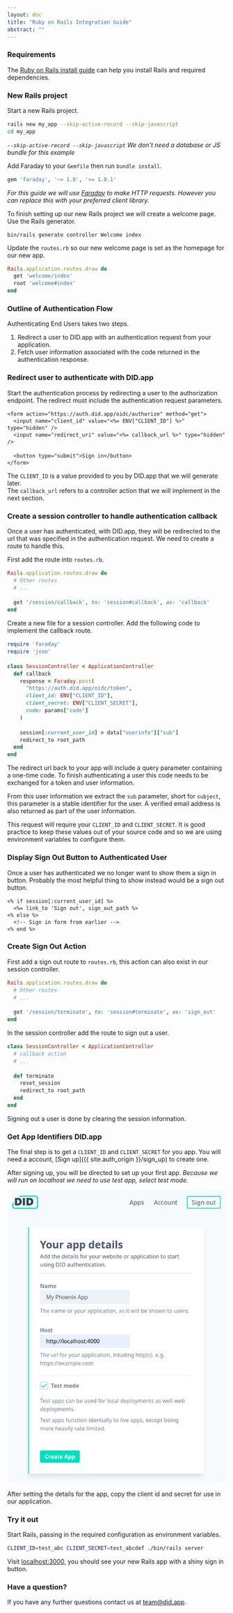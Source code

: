 ```yaml
---
layout: doc
title: "Ruby on Rails Integration Guide"
abstract: ""
---
```


<!-- TODO Just want the code? Find this example on [github](https://github.com/did-app/did-elixir/tree/master/examples/elixir-phoenix-openid-connect) -->

### Requirements

The [Ruby on Rails install guide](https://guides.rubyonrails.org/getting_started.html#installing-rails) can help you install Rails and required dependencies.

### New Rails project

Start a new Rails project.

```bash
rails new my_app --skip-active-record --skip-javascript
cd my_app
```

_`--skip-active-record --skip-javascript` We don't need a database or JS bundle for this example_


Add Faraday to your `Gemfile` then run `bundle install`.

```ruby
gem 'faraday', '~> 1.0', '>= 1.0.1'
```

*For this guide we will use [Faraday](https://rubygems.org/gems/faraday) to make HTTP requests.
However you can replace this with your preferred client library.*

To finish setting up our new Rails project we will create a welcome page.
Use the Rails generator.

```
bin/rails generate controller Welcome index
```

Update the `routes.rb` so our new welcome page is set as the homepage for our new app.

```rb
Rails.application.routes.draw do
  get 'welcome/index'
  root 'welcome#index'
end
```


### Outline of Authentication Flow

Authenticating End Users takes two steps.

1. Redirect a user to DID.app with an authentication request from your application.
2. Fetch user information associated with the code returned in the authentication response.

### Redirect user to authenticate with DID.app

Start the authentication process by redirecting a user to the authorization endpoint.
The redirect must include the authentication request parameters.

```erb
<form action="https://auth.did.app/oidc/authorize" method="get">
  <input name="client_id" value="<%= ENV["CLIENT_ID"] %>" type="hidden" />
  <input name="redirect_uri" value="<%= callback_url %>" type="hidden" />

  <button type="submit">Sign in</button>
</form>
```

The `CLIENT_ID` is a value provided to you by DID.app that we will generate later.  
The `callback_url` refers to a controller action that we will implement in the next section.

### Create a session controller to handle authentication callback

Once a user has authenticated, with DID.app, they will be redirected to the url that was specified in the authentication request.
We need to create a route to handle this.

First add the route into `routes.rb`.

```rb
Rails.application.routes.draw do
  # Other routes
  # ...

  get '/session/callback', to: 'session#callback', as: 'callback'
end
```

Create a new file for a session controller.
Add the following code to implement the callback route.

```rb
require 'faraday'
require 'json'

class SessionController < ApplicationController
  def callback
    response = Faraday.post(
      "https://auth.did.app/oidc/token",
      client_id: ENV["CLIENT_ID"],
      client_secret: ENV["CLIENT_SECRET"],
      code: params["code"]
    )

    session[:current_user_id] = data["userinfo"]["sub"]
    redirect_to root_path
  end
end
```

The redirect url back to your app will include a query parameter containing a one-time code.
To finish authenticating a user this code needs to be exchanged for a token and user information.

From this user information we extract the `sub` parameter, short for `subject`, this parameter is a stable identifier for the user.
A verified email address is also returned as part of the user information.

This request will require your `CLIENT_ID` and `CLIENT_SECRET`.
It is good practice to keep these values out of your source code and so we are using environment variables to configure them.

### Display Sign Out Button to Authenticated User

Once a user has authenticated we no longer want to show them a sign in button.
Probably the most helpful thing to show instead would be a sign out button.

```erb
<% if session[:current_user_id] %>
  <%= link_to 'Sign out', sign_out_path %>
<% else %>
  <!-- Sign in form from earlier -->
<% end %>
```

<!-- Edit the template in `lib/my_notes_web/templates/layout/app.html.eex` with the new code. -->
### Create Sign Out Action

First add a sign out route to `routes.rb`, this action can also exist in our session controller.

```rb
Rails.application.routes.draw do
  # Other routes
  # ...

  get '/session/terminate', to: 'session#terminate', as: 'sign_out'
end
```

In the session controller add the route to sign out a user.

```rb
class SessionController < ApplicationController
  # callback action
  # ...

  def terminate
    reset_session
    redirect_to root_path
  end
end
```

Signing out a user is done by clearing the session information.

### Get App Identifiers DID.app

The final step is to get a `CLIENT_ID` and `CLIENT_SECRET` for you app.
You will need a account, [Sign up]({{ site.auth_origin }}/sign_up) to create one.

After signing up, you will be directed to set up your first app.
_Because we will run on localhost we need to use test app, select test mode._

![Screenshot of creating an app on DID](/assets/images/create-app-screenshot.png)

After setting the details for the app, copy the client id and secret for use in our application.

### Try it out

Start Rails, passing in the required configuration as environment variables.

```bash
CLIENT_ID=test_abc CLIENT_SECRET=test_abcdef ./bin/rails server
```

Visit [localhost:3000](http://localhost:3000/),
you should see your new Rails app with a shiny sign in button.

<!-- TODO Any problems, see [this commit](https://github.com/did-app/did-elixir/commit/654a39d697efc551c725e8871b5b4fee1b8bd63c) for the complete set of changes. -->

### Have a question?

If you have any further questions contact us at [team@did.app](mailto:team@did.app?subject=DID-ruby%20question).
